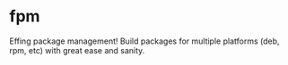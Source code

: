 # fpm
Effing package management! Build packages for multiple platforms (deb, rpm, etc) with great ease and sanity.
